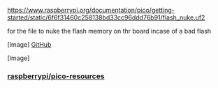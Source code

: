 https://www.raspberrypi.org/documentation/pico/getting-started/static/6f6f31460c258138bd33cc96ddd76b91/flash_nuke.uf2

for the file to nuke the flash memory on thr board incase of a bad flash

[Image] [GitHub](github.com/raspberrypi/pico-re...) 

[Image]

### [raspberrypi/pico-resources](github.com/raspberrypi/pico-re...)

